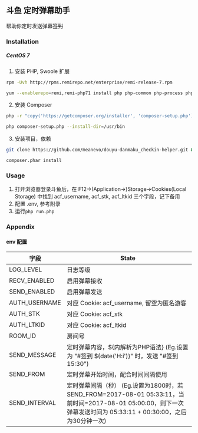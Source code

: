 ## 斗鱼 定时弹幕助手

帮助你定时发送弹幕~~签到~~

### Installation

##### CentOS 7
1. 安装 PHP, Swoole 扩展
```sh
rpm -Uvh http://rpms.remirepo.net/enterprise/remi-release-7.rpm
```
```sh
yum --enablerepo=remi,remi-php71 install php php-common php-process php-pecl-swoole2 -y
```
2. 安装 Composer
```sh
php -r "copy('https://getcomposer.org/installer', 'composer-setup.php');"
```
```sh
php composer-setup.php --install-dir=/usr/bin
```
3. 安装项目，依赖
```sh
git clone https://github.com/meanevo/douyu-danmaku_checkin-helper.git && cd douyu-danmaku_checkin-helper
```
```sh
composer.phar install
```

### Usage
1. 打开浏览器登录斗鱼后，在 F12->(Application->)Storage->Cookies(Local Storage) 中找到 acf_username, acf_stk, acf_ltkid 三个字段，记下备用
2. 配置 .env, 参考附录
3. 运行```php run.php```

### Appendix
#### env 配置
字段|State
-|-
LOG_LEVEL|日志等级
RECV_ENABLED|启用弹幕接收
SEND_ENABLED|启用弹幕发送
AUTH_USERNAME|对应 Cookie: acf_username, 留空为匿名游客
AUTH_STK|对应 Cookie: acf_stk
AUTH_LTKID|对应 Cookie: acf_ltkid
ROOM_ID|房间号
SEND_MESSAGE|定时弹幕内容，${内解析为PHP语法} (Eg.设置为 "#签到 ${date('H:i')}" 时，发送 "#签到 15:30")
SEND_FROM|定时弹幕开始时间，配合时间间隔使用
SEND_INTERVAL|定时弹幕间隔（秒） (Eg.设置为1800时，若SEND_FROM=2017-08-01 05:33:11，当前时间=2017-08-01 05:00:00，则下一次弹幕发送时间为 05:33:11 + 00:30:00，之后为30分钟一次)

